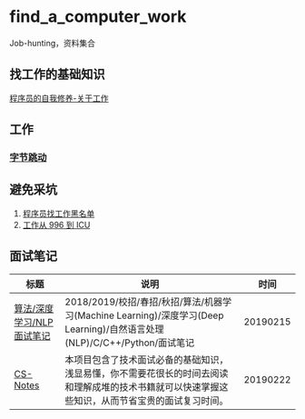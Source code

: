 # find_a_computer_work
Job-hunting，资料集合

## 找工作的基础知识

[程序员的自我修养-关于工作](https://www.kancloud.cn/kancloud/a-programmer-prepares/78238)

## 工作

### [字节跳动](https://job.bytedance.com/intern)


## 避免采坑

1. [程序员找工作黑名单](https://github.com/shengxinjing/programmer-job-blacklist)
2. [工作从 996 到 ICU](https://github.com/996icu/996.ICU)

## 面试笔记

|标题|说明|时间|
|-|-|-|
|[算法/深度学习/NLP面试笔记](https://github.com/imhuay/Algorithm_Interview_Notes-Chinese)|2018/2019/校招/春招/秋招/算法/机器学习(Machine Learning)/深度学习(Deep Learning)/自然语言处理(NLP)/C/C++/Python/面试笔记|20190215|
|[CS-Notes](https://github.com/CyC2018/CS-Notes)|本项目包含了技术面试必备的基础知识，浅显易懂，你不需要花很长的时间去阅读和理解成堆的技术书籍就可以快速掌握这些知识，从而节省宝贵的面试复习时间。|20190222|
